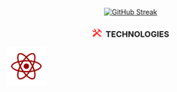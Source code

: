 <p align="center">
<a href="https://git.io/streak-stats"><img src="https://streak-stats.demolab.com?user=Snoopyrawr&theme=shadow-red&border_radius=10&date_format=%5BY%20%5DM%20j" alt="GitHub Streak" /></a>
</p>

<h3 align="center">
<img src="https://github.com/Snoopyrawr/Snoopyrawr/blob/main/tools.png" title="Tools" alt="Tools" width="20" height="20"/>&nbsp; TECHNOLOGIES
</h3

<p align="center">
  <img src="https://github.com/Snoopyrawr/Snoopyrawr/blob/main/react.png" title="Java" alt="Java" width="80" height="80"/>&nbsp;
</p>
